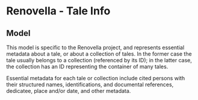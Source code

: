 # Renovella - Tale Info

## Model

This model is specific to the Renovella project, and represents essential metadata about a tale, or about a collection of tales. In the former case the tale usually belongs to a collection (referenced by its ID); in the latter case, the collection has an ID representing the container of many tales.

Essential metadata for each tale or collection include cited persons with their structured names, identifications, and documental references, dedicatee, place and/or date, and other metadata.
